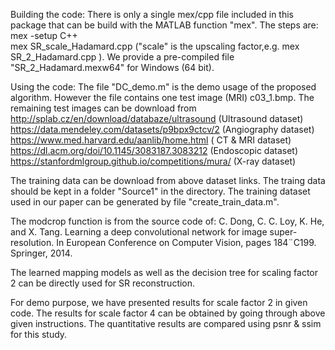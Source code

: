 Building the code:
There is only a single mex/cpp file included in this package that can be build with the MATLAB function "mex". The steps are:
mex -setup C++                                                                 
mex SR_scale_Hadamard.cpp ("scale" is the upscaling factor,e.g. mex SR_2_Hadamard.cpp ). We provide a pre-compiled file "SR_2_Hadamard.mexw64" for Windows (64 bit).

Using the code:
The file "DC_demo.m" is the demo usage of the proposed algorithm. However the file contains one test image (MRI) c03_1.bmp. The remaining test images can be download from 
http://splab.cz/en/download/databaze/ultrasound (Ultrasound dataset)
https://data.mendeley.com/datasets/p9bpx9ctcv/2 (Angiography dataset)
https://www.med.harvard.edu/aanlib/home.html ( CT & MRI dataset)
https://dl.acm.org/doi/10.1145/3083187.3083212 (Endoscopic dataset)
https://stanfordmlgroup.github.io/competitions/mura/ (X-ray dataset)

The training data can be download from above dataset links. The traing data should be kept in a folder "Source1" in the directory. The training dataset used in our paper can be generated by file "create_train_data.m". 

The modcrop function is from the source code of: C. Dong, C. C. Loy, K. He, and X. Tang. Learning a deep convolutional network for image super-resolution. In European Conference on Computer Vision, pages 184¨C199. Springer, 2014.

The learned mapping models as well as the decision tree for scaling factor 2 can be directly used for SR reconstruction. 

For demo purpose, we have presented results for scale factor 2 in given code. The results for scale factor 4 can be obtained by going through above given instructions. The quantitative results are compared using psnr & ssim for this study. 

